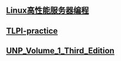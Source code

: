 ## [Linux高性能服务器编程](./Linux高性能服务器编程)
## [TLPI-practice](./UNP_Volume_1_Third_Edition)
## [UNP_Volume_1_Third_Edition](./UNP_Volume_1_Third_Edition)